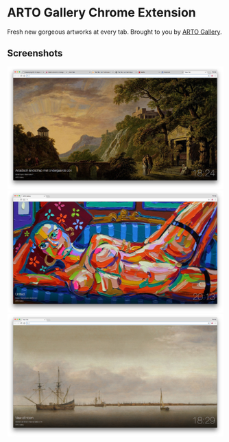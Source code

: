 # ARTO Gallery Chrome Extension

Fresh new gorgeous artworks at every tab. Brought to you by [ARTO Gallery](http://arto.gallery).

## Screenshots

![Screenshot1](.github/screenshot1.png)
![Screenshot2](.github/screenshot2.png)
![Screenshot3](.github/screenshot3.png)
